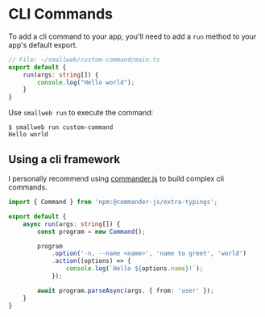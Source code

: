 # CLI Commands

To add a cli command to your app, you'll need to add a `run` method to your app's default export.

```ts
// File: ~/smallweb/custom-command/main.ts
export default {
    run(args: string[]) {
        console.log("Hello world");
    }
}
```

Use `smallweb run` to execute the command:

```console
$ smallweb run custom-command
Hello world
```

## Using a cli framework

I personally recommend using [commander.js](https://www.npmjs.com/package/commander) to build complex cli commands.

```ts
import { Command } from 'npm:@commander-js/extra-typings';

export default {
    async run(args: string[]) {
        const program = new Command();

        program
            .option('-n, --name <name>', 'name to greet', 'world')
            .action((options) => {
                console.log(`Hello ${options.name}!`);
            });

        await program.parseAsync(args, { from: 'user' });
    }
}
```
